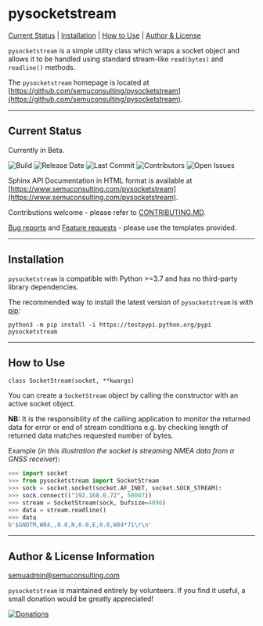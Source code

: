 pysocketstream
=========

[Current Status](#currentstatus) |
[Installation](#installation) |
[How to Use](#howtouse) |
[Author & License](#author)

`pysocketstream` is a simple utility class which wraps a socket object and allows it to be handled using standard stream-like `read(bytes)` and `readline()` methods.

The `pysocketstream` homepage is located at [https://github.com/semuconsulting/pysocketstream](https://github.com/semuconsulting/pysocketstream).

---
## <a name="currentstatus">Current Status</a>

Currently in Beta.

![Build](https://img.shields.io/github/workflow/status/semuconsulting/pysocketstream/pysocketstream)
![Release Date](https://img.shields.io/github/release-date-pre/semuconsulting/pysocketstream)
![Last Commit](https://img.shields.io/github/last-commit/semuconsulting/pysocketstream)
![Contributors](https://img.shields.io/github/contributors/semuconsulting/pysocketstream.svg)
![Open Issues](https://img.shields.io/github/issues-raw/semuconsulting/pysocketstream)

Sphinx API Documentation in HTML format is available at [https://www.semuconsulting.com/pysocketstream](https://www.semuconsulting.com/pysocketstream).

Contributions welcome - please refer to [CONTRIBUTING.MD](https://github.com/semuconsulting/pynmeagps/blob/master/CONTRIBUTING.md).

[Bug reports](https://github.com/semuconsulting/pysocketstream/blob/master/.github/ISSUE_TEMPLATE/bug_report.md) and [Feature requests](https://github.com/semuconsulting/pysocketstream/blob/master/.github/ISSUE_TEMPLATE/feature_request.md) - please use the templates provided.

---
## <a name="installation">Installation</a>

`pysocketstream` is compatible with Python >=3.7 and has no third-party library dependencies.

The recommended way to install the latest version of `pysocketstream` is with
[pip](http://pypi.python.org/pypi/pip/):

```shell
python3 -m pip install -i https://testpypi.python.org/pypi pysocketstream
```

---
## <a name="howtouse">How to Use</a>

```
class SocketStream(socket, **kwargs)
```

You can create a `SocketStream` object by calling the constructor with an active socket object. 

**NB:** It is the responsibility of the calliing application to monitor the returned data for error or end of stream conditions e.g. by checking length of returned data matches requested number of bytes.

Example (*in this illustration the socket is streaming NMEA data from a GNSS receiver*):

```python
>>> import socket
>>> from pysocketstream import SocketStream
>>> sock = socket.socket(socket.AF_INET, socket.SOCK_STREAM):
>>> sock.connect(("192.168.0.72", 50007))
>>> stream = SocketStream(sock, bufsize=4096)
>>> data = stream.readline()
>>> data
b'$GNDTM,W84,,0.0,N,0.0,E,0.0,W84*71\r\n'
```

---
## <a name="author">Author & License Information</a>

semuadmin@semuconsulting.com

`pysocketstream` is maintained entirely by volunteers. If you find it useful, a small donation would be greatly appreciated!

[![Donations](https://www.paypalobjects.com/en_GB/i/btn/btn_donate_LG.gif)](https://www.paypal.com/donate/?hosted_button_id=4TG5HGBNAM7YJ)
